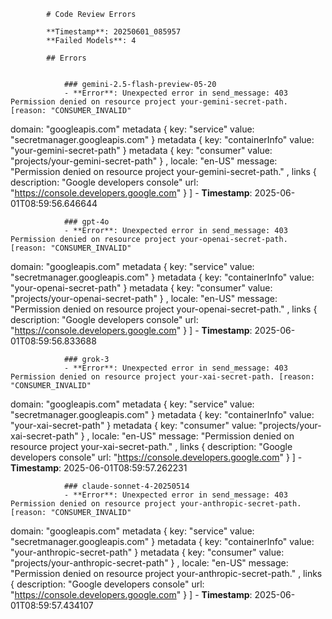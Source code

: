 
            # Code Review Errors

            **Timestamp**: 20250601_085957
            **Failed Models**: 4

            ## Errors

        
                ### gemini-2.5-flash-preview-05-20
                - **Error**: Unexpected error in send_message: 403 Permission denied on resource project your-gemini-secret-path. [reason: "CONSUMER_INVALID"
domain: "googleapis.com"
metadata {
  key: "service"
  value: "secretmanager.googleapis.com"
}
metadata {
  key: "containerInfo"
  value: "your-gemini-secret-path"
}
metadata {
  key: "consumer"
  value: "projects/your-gemini-secret-path"
}
, locale: "en-US"
message: "Permission denied on resource project your-gemini-secret-path."
, links {
  description: "Google developers console"
  url: "https://console.developers.google.com"
}
]
                - **Timestamp**: 2025-06-01T08:59:56.646644

            
                ### gpt-4o
                - **Error**: Unexpected error in send_message: 403 Permission denied on resource project your-openai-secret-path. [reason: "CONSUMER_INVALID"
domain: "googleapis.com"
metadata {
  key: "service"
  value: "secretmanager.googleapis.com"
}
metadata {
  key: "containerInfo"
  value: "your-openai-secret-path"
}
metadata {
  key: "consumer"
  value: "projects/your-openai-secret-path"
}
, locale: "en-US"
message: "Permission denied on resource project your-openai-secret-path."
, links {
  description: "Google developers console"
  url: "https://console.developers.google.com"
}
]
                - **Timestamp**: 2025-06-01T08:59:56.833688

            
                ### grok-3
                - **Error**: Unexpected error in send_message: 403 Permission denied on resource project your-xai-secret-path. [reason: "CONSUMER_INVALID"
domain: "googleapis.com"
metadata {
  key: "service"
  value: "secretmanager.googleapis.com"
}
metadata {
  key: "containerInfo"
  value: "your-xai-secret-path"
}
metadata {
  key: "consumer"
  value: "projects/your-xai-secret-path"
}
, locale: "en-US"
message: "Permission denied on resource project your-xai-secret-path."
, links {
  description: "Google developers console"
  url: "https://console.developers.google.com"
}
]
                - **Timestamp**: 2025-06-01T08:59:57.262231

            
                ### claude-sonnet-4-20250514
                - **Error**: Unexpected error in send_message: 403 Permission denied on resource project your-anthropic-secret-path. [reason: "CONSUMER_INVALID"
domain: "googleapis.com"
metadata {
  key: "service"
  value: "secretmanager.googleapis.com"
}
metadata {
  key: "containerInfo"
  value: "your-anthropic-secret-path"
}
metadata {
  key: "consumer"
  value: "projects/your-anthropic-secret-path"
}
, locale: "en-US"
message: "Permission denied on resource project your-anthropic-secret-path."
, links {
  description: "Google developers console"
  url: "https://console.developers.google.com"
}
]
                - **Timestamp**: 2025-06-01T08:59:57.434107

            